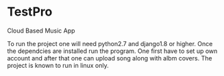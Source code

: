 # TestPro
Cloud Based Music App

To run the project one will need python2.7 and django1.8 or higher. Once the dependcies are installed run the program. One first have to set 
up own account and after that one can upload song along with albm covers. The project is known to run in linux only.
